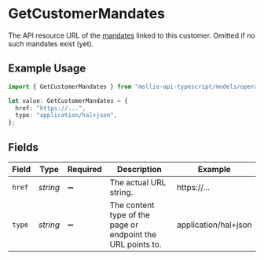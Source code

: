 # GetCustomerMandates

The API resource URL of the [mandates](list-mandates) linked to this customer. Omitted if no such mandates exist (yet).

## Example Usage

```typescript
import { GetCustomerMandates } from "mollie-api-typescript/models/operations";

let value: GetCustomerMandates = {
  href: "https://...",
  type: "application/hal+json",
};
```

## Fields

| Field                                                       | Type                                                        | Required                                                    | Description                                                 | Example                                                     |
| ----------------------------------------------------------- | ----------------------------------------------------------- | ----------------------------------------------------------- | ----------------------------------------------------------- | ----------------------------------------------------------- |
| `href`                                                      | *string*                                                    | :heavy_minus_sign:                                          | The actual URL string.                                      | https://...                                                 |
| `type`                                                      | *string*                                                    | :heavy_minus_sign:                                          | The content type of the page or endpoint the URL points to. | application/hal+json                                        |